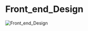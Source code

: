 # Front_end_Design

![Front_end_Design](https://user-images.githubusercontent.com/67184635/220787118-3811e231-a167-4f61-a3ee-69a9e69c1bb3.png)
